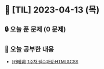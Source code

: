 # 📆 [TIL] 2023-04-13 (목)

## 🔒 오늘 푼 문제 (0 문제)

## 📝 오늘 공부한 내용

- [[카테캠] 1주차 필수과정:HTML&CSS](https://monsta-zo.github.io/kakaotechcam/%EC%B9%B4%ED%83%9C%EC%BA%A0-1-1/)
